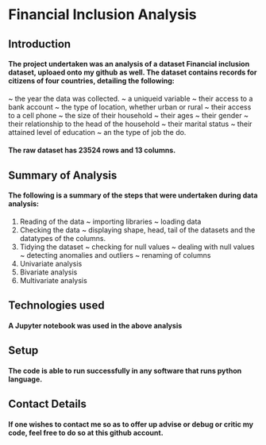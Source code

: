 # Financial Inclusion Analysis
## Introduction
#### The project undertaken was an analysis of a dataset Financial inclusion dataset, uploaed onto my github as well. The dataset contains records for citizens of four countries, detailing the following:
~ the year the data was collected.
~ a uniqueid variable
~ their access to a bank account
~ the type of location, whether urban or rural
~ their access to a cell phone
~ the size of their household
~ their ages
~ their gender
~ their relationship to the head of the household
~ their marital status
~ their attained level of education
~ an the type of job the do.
#### The raw dataset has 23524 rows and 13 columns.

## Summary of Analysis
#### The following is a summary of the steps that were undertaken during data analysis:
1. Reading of the data
  ~ importing libraries
  ~ loading data
3. Checking the data
  ~ displaying shape, head, tail of the datasets and the datatypes of the columns. 
5. Tidying the dataset
  ~ checking for null values
  ~ dealing with null values
  ~ detecting anomalies and outliers
  ~ renaming of columns
7. Univariate analysis
8. Bivariate analysis
9. Multivariate analysis 
## Technologies used
#### A Jupyter notebook was used in the above analysis
## Setup
#### The code is able to run successfully in any software that runs python language.
## Contact Details
#### If one wishes to contact me so as to offer up advise or debug or critic my code, feel free to do so at this github account.

